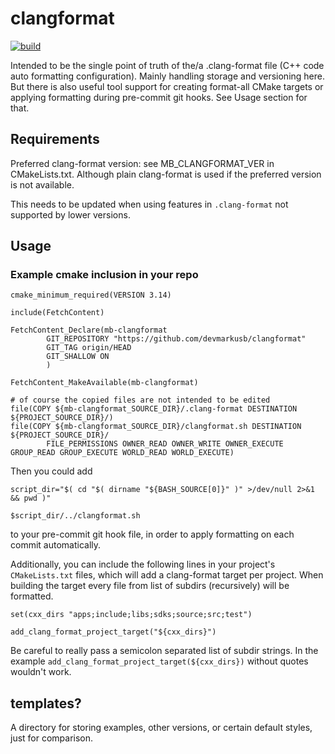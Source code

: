 # clangformat

[![build](https://github.com/devmarkusb/clangformat/actions/workflows/cmake.yml/badge.svg)](https://github.com/devmarkusb/clangformat/actions/workflows/cmake.yml)

Intended to be the single point of truth of the/a .clang-format file (C++ code auto formatting configuration).
Mainly handling storage and versioning here. But there is also useful
tool support for creating format-all CMake targets or applying formatting
during pre-commit git hooks. See Usage section for that.

## Requirements

Preferred clang-format version: see MB_CLANGFORMAT_VER in CMakeLists.txt.
Although plain clang-format is used if the preferred version is not
available.

This needs to be updated when using features in `.clang-format`
not supported by lower versions.

## Usage

### Example cmake inclusion in your repo

```
cmake_minimum_required(VERSION 3.14)

include(FetchContent)

FetchContent_Declare(mb-clangformat
        GIT_REPOSITORY "https://github.com/devmarkusb/clangformat"
        GIT_TAG origin/HEAD
        GIT_SHALLOW ON
        )

FetchContent_MakeAvailable(mb-clangformat)

# of course the copied files are not intended to be edited
file(COPY ${mb-clangformat_SOURCE_DIR}/.clang-format DESTINATION ${PROJECT_SOURCE_DIR}/)
file(COPY ${mb-clangformat_SOURCE_DIR}/clangformat.sh DESTINATION ${PROJECT_SOURCE_DIR}/
        FILE_PERMISSIONS OWNER_READ OWNER_WRITE OWNER_EXECUTE GROUP_READ GROUP_EXECUTE WORLD_READ WORLD_EXECUTE)
```

Then you could add
```
script_dir="$( cd "$( dirname "${BASH_SOURCE[0]}" )" >/dev/null 2>&1 && pwd )"

$script_dir/../clangformat.sh
```
to your pre-commit git hook file, in order to apply formatting on each commit
automatically.

Additionally, you can include the following lines in your project's
`CMakeLists.txt` files, which will add a clang-format target per project.
When building the target every file from list of subdirs (recursively) will
be formatted.
```
set(cxx_dirs "apps;include;libs;sdks;source;src;test")

add_clang_format_project_target("${cxx_dirs}")
```
Be careful to really pass a semicolon separated list of subdir strings.
In the example `add_clang_format_project_target(${cxx_dirs})` without
quotes wouldn't work.

## templates?

A directory for storing examples, other versions, or certain default styles,
just for comparison.
